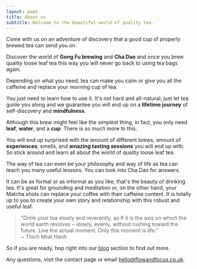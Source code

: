 ```yaml
---
layout: page
title: About us
subtitle: Welcome to the beautiful world of quality tea.
---
```


Come with us on an adventure of discovery that a good cup of properly brewed tea can send you on.

Discover the world of **Gong Fu brewing** and **Cha Dao** and once you brew quality loose leaf tea this way you will never go back to using tea bags again.

Depending on what you need, tea can make you calm or give you all the caffeine and replace your morning cup of tea.

You just need to learn how to use it. It's not hard and all-natural; just let tea guide you along and we guarantee you will end up on a **lifetime journey** of self-discovery and **mindfulness**.

Although this brew might feel like the simplest thing, in fact, you only need **leaf**, **water**, and a **cup**. There is so much more to this.

You will end up surprised with the amount of different brews, amount of **experiences**, smells, and **amazing tasting sessions** you will end up with. So stick around and learn all about the world of quality loose leaf tea.

The way of tea can even be your philosophy and way of life as tea can teach you many useful lessons. You can look into Cha Dao for answers.

It can be as formal or as informal as you like; that's the beauty of drinking tea. It's great for grounding and meditation or, on the other hand, your Matcha shots can replace your coffee with their caffeine content. It is totally up to you to create your own story and relationship with this robust and useful leaf.

> "Drink your tea slowly and reverently, as if it is the axis on which the world earth revolves – slowly, evenly, without rushing toward the future. Live the actual moment. Only this moment is life."  
> ~ Thich Nhat Hanh

So if you are ready, hop right into our [blog](https://almondmill-com.stackstaging.com) section to find out more.

Any questions, visit the contact page or email [hello@flowandfocus.co.uk](mailto:hello@flowandfocus.co.uk).
